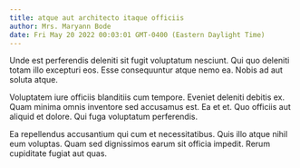 ```yaml
---
title: atque aut architecto itaque officiis
author: Mrs. Maryann Bode
date: Fri May 20 2022 00:03:01 GMT-0400 (Eastern Daylight Time)
---
```

Unde est perferendis deleniti sit fugit voluptatum nesciunt. Qui quo deleniti totam illo excepturi eos. Esse consequuntur atque nemo ea. Nobis ad aut soluta atque.

 Voluptatem iure officiis blanditiis cum tempore. Eveniet deleniti debitis ex. Quam minima omnis inventore sed accusamus est. Ea et et. Quo officiis aut aliquid et dolore. Qui fuga voluptatum perferendis.

 Ea repellendus accusantium qui cum et necessitatibus. Quis illo atque nihil eum voluptas. Quam sed dignissimos earum sit officia impedit. Rerum cupiditate fugiat aut quas.